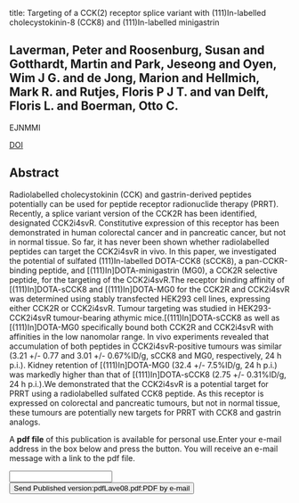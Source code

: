 title: Targeting of a CCK(2) receptor splice variant with (111)In-labelled cholecystokinin-8 (CCK8) and (111)In-labelled minigastrin

## Laverman, Peter and Roosenburg, Susan and Gotthardt, Martin and Park, Jeseong and Oyen, Wim J G. and de Jong, Marion and Hellmich, Mark R. and Rutjes, Floris P J T. and van Delft, Floris L. and Boerman, Otto C.
EJNMMI

<a href="https://doi.org/10.1007/s00259-007-0604-1">DOI</a>

## Abstract
Radiolabelled cholecystokinin (CCK) and gastrin-derived peptides potentially can be used for peptide receptor radionuclide therapy (PRRT). Recently, a splice variant version of the CCK2R has been identified, designated CCK2i4svR. Constitutive expression of this receptor has been demonstrated in human colorectal cancer and in pancreatic cancer, but not in normal tissue. So far, it has never been shown whether radiolabelled peptides can target the CCK2i4svR in vivo. In this paper, we investigated the potential of sulfated (111)In-labelled DOTA-CCK8 (sCCK8), a pan-CCKR-binding peptide, and [(111)In]DOTA-minigastrin (MG0), a CCK2R selective peptide, for the targeting of the CCK2i4svR.The receptor binding affinity of [(111)In]DOTA-sCCK8 and [(111)In]DOTA-MG0 for the CCK2R and CCK2i4svR was determined using stably transfected HEK293 cell lines, expressing either CCK2R or CCK2i4svR. Tumour targeting was studied in HEK293-CCK2i4svR tumour-bearing athymic mice.[(111)In]DOTA-sCCK8 as well as [(111)In]DOTA-MG0 specifically bound both CCK2R and CCK2i4svR with affinities in the low nanomolar range. In vivo experiments revealed that accumulation of both peptides in CCK2i4svR-positive tumours was similar (3.21 +/- 0.77 and 3.01 +/- 0.67%ID/g, sCCK8 and MG0, respectively, 24 h p.i.). Kidney retention of [(111)In]DOTA-MG0 (32.4 +/- 7.5%ID/g, 24 h p.i.) was markedly higher than that of [(111)In]DOTA-sCCK8 (2.75 +/- 0.31%ID/g, 24 h p.i.).We demonstrated that the CCK2i4svR is a potential target for PRRT using a radiolabelled sulfated CCK8 peptide. As this receptor is expressed on colorectal and pancreatic tumours, but not in normal tissue, these tumours are potentially new targets for PRRT with CCK8 and gastrin analogs.

A <b>pdf file</b> of this publication is available for personal use.Enter your e-mail address in the box below and press the button. You will receive an e-mail message with a link to the pdf file.
<form action="sender.php">  <input type="text" name="email">  <input type="submit" value="Send Published version:pdfLave08.pdf:PDF by e-mail"></form>